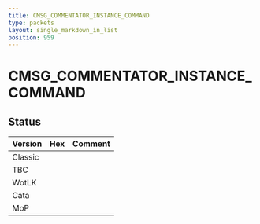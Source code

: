 ```yaml
---
title: CMSG_COMMENTATOR_INSTANCE_COMMAND
type: packets
layout: single_markdown_in_list
position: 959
---
```


# CMSG_COMMENTATOR_INSTANCE_COMMAND

## Status

Version | Hex | Comment
---------- | ---------- | ---------- 
Classic |  |  
TBC |  |  
WotLK |  |  
Cata |  |  
MoP |  |  